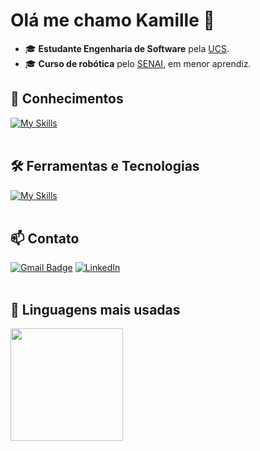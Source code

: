 # Olá me chamo Kamille 👋

- 🎓 **Estudante Engenharia de Software** pela [UCS](https://www.ucs.br/site).
- 🎓 **Curso de robótica** pelo [SENAI](https://www.senairs.org.br/), em menor aprendiz.
  

## 🚀 Conhecimentos
[![My Skills](https://skillicons.dev/icons?i=html,css,python,javascript,typescript,c)](https://skillicons.dev)<br><br>

## 🛠️ Ferramentas e Tecnologias
[![My Skills](https://skillicons.dev/icons?i=vscode,nodejs,git,github)](https://skillicons.dev)<br><br>

## 📫 Contato

[![Gmail Badge](https://img.shields.io/badge/-{kamillerocha0704002@gmail.com}-006bed?style=flat-square&logo=Gmail&logoColor=white&link=mailto:{SeuEmail})](mailto:{SeuEmail})
[![LinkedIn](https://img.shields.io/badge/-LinkedIn-blue?style=flat-square&logo=linkedin&logoColor=white)](https://www.linkedin.com/in/kamille-rocha-37958a307)<br><br>

## 📌 Linguagens mais usadas

<div>
<a href="https://github.com/Kamille07-dev">
<img loading="lazy" height="180em" src="https://github-readme-stats.vercel.app/api/top-langs/?username=Kamille07-dev&layout=compact&langs_count=7&theme=dracula"/>
</div>










